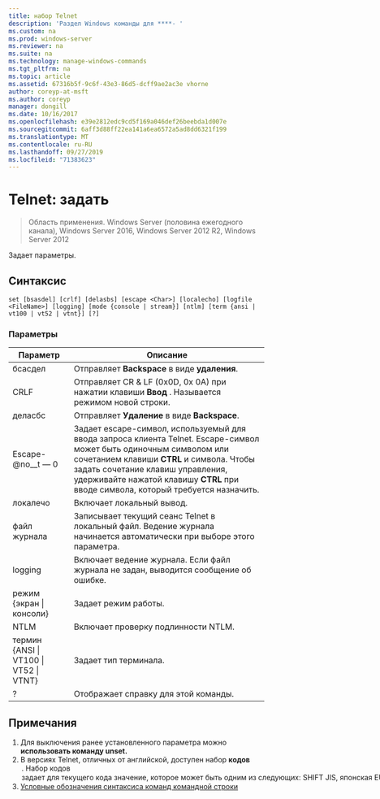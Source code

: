 ```yaml
---
title: набор Telnet
description: 'Раздел Windows команды для ****- '
ms.custom: na
ms.prod: windows-server
ms.reviewer: na
ms.suite: na
ms.technology: manage-windows-commands
ms.tgt_pltfrm: na
ms.topic: article
ms.assetid: 67316b5f-9c6f-43e3-86d5-dcff9ae2ac3e vhorne
author: coreyp-at-msft
ms.author: coreyp
manager: dongill
ms.date: 10/16/2017
ms.openlocfilehash: e39e2812edc9cd5f169a046def26beebda1d007e
ms.sourcegitcommit: 6aff3d88ff22ea141a6ea6572a5ad8dd6321f199
ms.translationtype: MT
ms.contentlocale: ru-RU
ms.lasthandoff: 09/27/2019
ms.locfileid: "71383623"
---
```

# <a name="telnet-set"></a>Telnet: задать

>Область применения. Windows Server (половина ежегодного канала), Windows Server 2016, Windows Server 2012 R2, Windows Server 2012

Задает параметры.   
## <a name="syntax"></a>Синтаксис  
```  
set [bsasdel] [crlf] [delasbs] [escape <Char>] [localecho] [logfile <FileName>] [logging] [mode {console | stream}] [ntlm] [term {ansi | vt100 | vt52 | vtnt}] [?]  
```  
### <a name="parameters"></a>Параметры  

|                    Параметр                     |                                                                                                                                              Описание                                                                                                                                              |
|--------------------------------------------------|-------------------------------------------------------------------------------------------------------------------------------------------------------------------------------------------------------------------------------------------------------------------------------------------------------|
|                     бсасдел                      |                                                                                                                                 Отправляет **Backspace** в виде **удаления**.                                                                                                                                  |
|                       CRLF                       |                                                                                                        Отправляет CR & LF (0x0D, 0x 0A) при нажатии клавиши **Ввод** . Называется режимом новой строки.                                                                                                        |
|                     деласбс                      |                                                                                                                                 Отправляет **Удаление** в виде **Backspace**.                                                                                                                                  |
|                Escape-@no__t — 0                | Задает escape-символ, используемый для ввода запроса клиента Telnet. Escape-символ может быть одиночным символом или сочетанием клавиши **CTRL** и символа. Чтобы задать сочетание клавиш управления, удерживайте нажатой клавишу **CTRL** при вводе символа, который требуется назначить. |
|                    локалечо                     |                                                                                                                                         Включает локальный вывод.                                                                                                                                          |
|                файл журнала <FileName>                |                                                                                               Записывает текущий сеанс Telnet в локальный файл. Ведение журнала начинается автоматически при выборе этого параметра.                                                                                               |
|                     logging                      |                                                                                                                  Включает ведение журнала. Если файл журнала не задан, выводится сообщение об ошибке.                                                                                                                   |
|           режим {экран &#124; консоли}           |                                                                                                                                       Задает режим работы.                                                                                                                                        |
|                       NTLM                       |                                                                                                                                     Включает проверку подлинности NTLM.                                                                                                                                     |
| термин {ANSI &#124; VT100 &#124; VT52 &#124; VTNT} |                                                                                                                                        Задает тип терминала.                                                                                                                                        |
|                        ?                         |                                                                                                                                    Отображает справку для этой команды.                                                                                                                                    |

## <a name="remarks"></a>Примечания  
1. Для выключения ранее установленного параметра можно **использовать команду unset.**  
2. В версиях Telnet, отличных от английской, доступен набор **кодов** <option>. Набор **кодов** <option> задает для текущего кода значение, которое может быть одним из следующих: **SHIFT JIS**, **японская EUC**, **JIS**, кандзи, **JIS (78)** , **кандзи**( **NEC**), кандзи. Необходимо задать тот же набор кодов на удаленном компьютере.  
   ## <a name="BKMK_Examples"></a>Примеров  
   Укажите файл журнала и начните запись в локальный файл тнлог. txt.  
   ```  
   set logfile tnlog.txt  
   ```  
   ## <a name="additional-references"></a>Дополнительные ссылки  
3. [Условные обозначения синтаксиса команд командной строки](command-line-syntax-key.md)  
